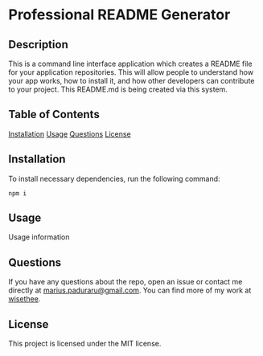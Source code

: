 
# Professional README Generator
## Description
This is a command line interface application which creates a README file for your application repositories. This will allow people to understand how your app works, how to install it, and how other developers can contribute to your project. This README.md is being created via this system.
## Table of Contents
[Installation](#installation)
[Usage](#usage)
[Questions](#questions)
[License](#license)
## Installation
To install necessary dependencies, run the following command:
```
npm i
```
## Usage
Usage information
## Questions
If you have any questions about the repo, open an issue or contact me directly at marius.paduraru@gmail.com. You can find more of my work at [wisethee]().
## License
This project is licensed under the MIT license.
